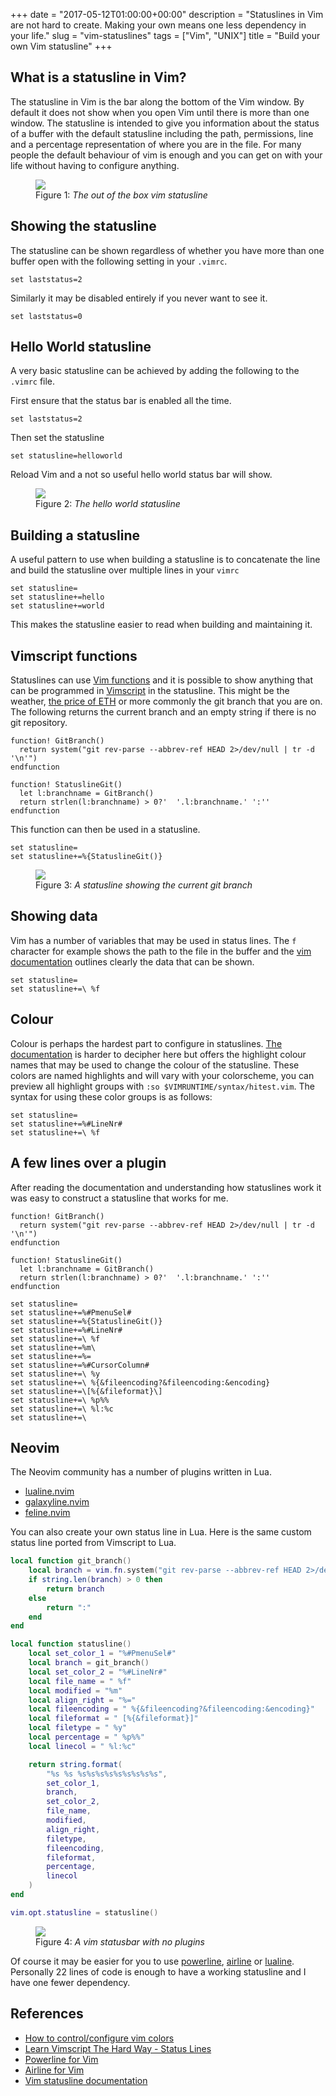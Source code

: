 +++
date = "2017-05-12T01:00:00+00:00"
description = "Statuslines in Vim are not hard to create. Making your own means one less dependency in your life."
slug = "vim-statuslines"
tags = ["Vim", "UNIX"]
title = "Build your own Vim statusline"
+++

## What is a statusline in Vim?

The statusline in Vim is the bar along the bottom of the Vim window. By default
it does not show when you open Vim until there is more than one window. The
statusline is intended to give you information about the status of a buffer with
the default statusline including the path, permissions, line and a percentage
representation of where you are in the file. For many people the default
behaviour of vim is enough and you can get on with your life without having to
configure anything.

<figure>
<img src="/images/articles/vim-default-statusline.webp" />
<figcaption>Figure 1: <em>The out of the box vim statusline</em></figcaption>
</figure>

## Showing the statusline

The statusline can be shown regardless of whether you have more than one buffer
open with the following setting in your `.vimrc`.

```vim
set laststatus=2
```

Similarly it may be disabled entirely if you never want to see it.

```vim
set laststatus=0
```

## Hello World statusline

A very basic statusline can be achieved by adding the following to the `.vimrc`
file.

First ensure that the status bar is enabled all the time.

```vim
set laststatus=2
```

Then set the statusline

```vim
set statusline=helloworld
```

Reload Vim and a not so useful hello world status bar will show.

<figure>
<img src="/images/articles/statusline-helloworld.webp" />
<figcaption>Figure 2: <em>The hello world statusline</em></figcaption>
</figure>

## Building a statusline

A useful pattern to use when building a statusline is to concatenate the line
and build the statusline over multiple lines in your `vimrc`

```vim
set statusline=
set statusline+=hello
set statusline+=world
```

This makes the statusline easier to read when building and maintaining it.

## Vimscript functions

Statuslines can use [Vim functions][1] and it is possible to show anything that
can be programmed in [Vimscript][2] in the statusline. This might be the
weather, [the price of ETH][3] or more commonly the git branch that you are on.
The following returns the current branch and an empty string if there is no git
repository.

```vim
function! GitBranch()
  return system("git rev-parse --abbrev-ref HEAD 2>/dev/null | tr -d '\n'")
endfunction

function! StatuslineGit()
  let l:branchname = GitBranch()
  return strlen(l:branchname) > 0?'  '.l:branchname.' ':''
endfunction
```

This function can then be used in a statusline.

```vim
set statusline=
set statusline+=%{StatuslineGit()}
```

<figure>
<img src="/images/articles/git-branch-statusline.webp" />
<figcaption>Figure 3: <em>A statusline showing the current git branch</em></figcaption>
</figure>

## Showing data

Vim has a number of variables that may be used in status lines. The `f`
character for example shows the path to the file in the buffer and the [vim
documentation][4] outlines clearly the data that can be shown.

```vim
set statusline=
set statusline+=\ %f
```

## Colour

Colour is perhaps the hardest part to configure in statuslines. [The
documentation][7] is harder to decipher here but offers the highlight colour
names that may be used to change the colour of the statusline. These colors are
named highlights and will vary with your colorscheme, you can preview all
highlight groups with `:so $VIMRUNTIME/syntax/hitest.vim`. The syntax for using
these color groups is as follows:

```vim
set statusline=
set statusline+=%#LineNr#
set statusline+=\ %f
```

## A few lines over a plugin

After reading the documentation and understanding how statuslines work it was
easy to construct a statusline that works for me.

```vim
function! GitBranch()
  return system("git rev-parse --abbrev-ref HEAD 2>/dev/null | tr -d '\n'")
endfunction

function! StatuslineGit()
  let l:branchname = GitBranch()
  return strlen(l:branchname) > 0?'  '.l:branchname.' ':''
endfunction

set statusline=
set statusline+=%#PmenuSel#
set statusline+=%{StatuslineGit()}
set statusline+=%#LineNr#
set statusline+=\ %f
set statusline+=%m\
set statusline+=%=
set statusline+=%#CursorColumn#
set statusline+=\ %y
set statusline+=\ %{&fileencoding?&fileencoding:&encoding}
set statusline+=\[%{&fileformat}\]
set statusline+=\ %p%%
set statusline+=\ %l:%c
set statusline+=\
```

## Neovim

The Neovim community has a number of plugins written in Lua.

- [lualine.nvim][14]
- [galaxyline.nvim][15]
- [feline.nvim][16]

You can also create your own status line in Lua. Here is the same custom status
line ported from Vimscript to Lua.

```lua
local function git_branch()
    local branch = vim.fn.system("git rev-parse --abbrev-ref HEAD 2>/dev/null | tr -d '\n'")
    if string.len(branch) > 0 then
        return branch
    else
        return ":"
    end
end

local function statusline()
    local set_color_1 = "%#PmenuSel#"
    local branch = git_branch()
    local set_color_2 = "%#LineNr#"
    local file_name = " %f"
    local modified = "%m"
    local align_right = "%="
    local fileencoding = " %{&fileencoding?&fileencoding:&encoding}"
    local fileformat = " [%{&fileformat}]"
    local filetype = " %y"
    local percentage = " %p%%"
    local linecol = " %l:%c"

    return string.format(
        "%s %s %s%s%s%s%s%s%s%s%s",
        set_color_1,
        branch,
        set_color_2,
        file_name,
        modified,
        align_right,
        filetype,
        fileencoding,
        fileformat,
        percentage,
        linecol
    )
end

vim.opt.statusline = statusline()
```

<figure>
<img src="/images/articles/my-statusline.webp" />
<figcaption>Figure 4: <em>A vim statusbar with no plugins</em></figcaption>
</figure>

Of course it may be easier for you to use [powerline][8], [airline][9] or
[lualine][14]. Personally 22 lines of code is enough to have a working
statusline and I have one fewer dependency.

## References

- [How to control/configure vim colors][5]
- [Learn Vimscript The Hard Way - Status Lines][6]
- [Powerline for Vim][8]
- [Airline for Vim][9]
- [Vim statusline documentation][4]

[1]: http://learnvimscriptthehardway.stevelosh.com/chapters/23.html
[2]: http://learnvimscriptthehardway.stevelosh.com/
[3]: https://ethereumprice.org/
[4]: http://vimdoc.sourceforge.net/htmldoc/options.html#'statusline'
[5]:
  http://alvinalexander.com/linux/vi-vim-editor-color-scheme-syntax#possible-highlight-groups
[6]: http://learnvimscriptthehardway.stevelosh.com/chapters/17.html
[7]: http://vimdoc.sourceforge.net/htmldoc/syntax.html
[8]: https://github.com/Lokaltog/vim-powerline
[9]: https://github.com/vim-airline/vim-airline
[10]: /images/articles/vim-default-statusline.png
[11]: /images/articles/statusline-helloworld.png
[12]: /images/articles/git-branch-statusline.png
[13]: /images/articles/my-statusline.webp
[14]: https://github.com/nvim-lualine/lualine.nvim
[15]: https://github.com/nvimdev/galaxyline.nvim
[16]: https://github.com/famiu/feline.nvim
